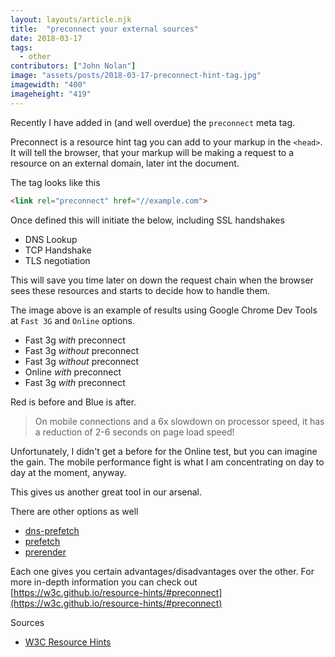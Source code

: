 ```yaml
---
layout: layouts/article.njk
title:  "preconnect your external sources"
date: 2018-03-17
tags: 
  - other
contributors: ["John Nolan"]
image: "assets/posts/2018-03-17-preconnect-hint-tag.jpg"
imagewidth: "400"
imageheight: "419"
---
```


Recently I have added in (and well overdue) the `preconnect` meta tag.

Preconnect is a resource hint tag you can add to your markup in the `<head>`. It will tell the browser,
that your markup will be making a request to a resource on an external domain, later int the document.

The tag looks like this

``` html
<link rel="preconnect" href="//example.com">
```

Once defined this will initiate the below, including SSL handshakes

* DNS Lookup
* TCP Handshake
* TLS negotiation

This will save you time later on down the request chain when the browser sees these resources and starts
to decide how to handle them.

The image above is an example of results using Google Chrome Dev Tools at `Fast 3G` and `Online` options.

* Fast 3g _with_ preconnect
* Fast 3g _without_ preconnect
* Fast 3g _without_ preconnect
* Online _with_ preconnect
* Fast 3g _with_ preconnect

Red is before and Blue is after.

> On mobile connections and a 6x slowdown on processor speed, it has a reduction of 2-6 seconds on page load speed!

Unfortunately, I didn't get a before for the Online test, but you can imagine the gain. The mobile performance
fight is what I am concentrating on day to day at the moment, anyway.

This gives us another great tool in our arsenal.

There are other options as well

* [dns-prefetch](https://w3c.github.io/resource-hints/#dns-prefetch)
* [prefetch](https://w3c.github.io/resource-hints/#prefetch)
* [prerender](https://w3c.github.io/resource-hints/#prerender)

Each one gives you certain advantages/disadvantages over the other.
For more in-depth information you can check out
[https://w3c.github.io/resource-hints/#preconnect](https://w3c.github.io/resource-hints/#preconnect)

Sources

* [W3C Resource Hints](https://w3c.github.io/resource-hints)
